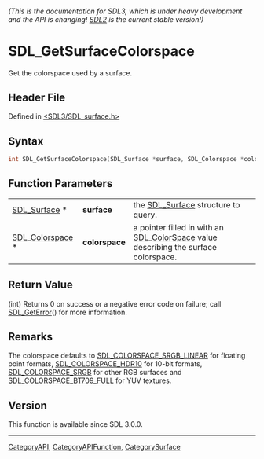 ###### (This is the documentation for SDL3, which is under heavy development and the API is changing! [SDL2](https://wiki.libsdl.org/SDL2/) is the current stable version!)
# SDL_GetSurfaceColorspace

Get the colorspace used by a surface.

## Header File

Defined in [<SDL3/SDL_surface.h>](https://github.com/libsdl-org/SDL/blob/main/include/SDL3/SDL_surface.h)

## Syntax

```c
int SDL_GetSurfaceColorspace(SDL_Surface *surface, SDL_Colorspace *colorspace);
```

## Function Parameters

|                                    |                |                                                                                                       |
| ---------------------------------- | -------------- | ----------------------------------------------------------------------------------------------------- |
| [SDL_Surface](SDL_Surface) *       | **surface**    | the [SDL_Surface](SDL_Surface) structure to query.                                                    |
| [SDL_Colorspace](SDL_Colorspace) * | **colorspace** | a pointer filled in with an [SDL_ColorSpace](SDL_ColorSpace) value describing the surface colorspace. |

## Return Value

(int) Returns 0 on success or a negative error code on failure; call
[SDL_GetError](SDL_GetError)() for more information.

## Remarks

The colorspace defaults to
[SDL_COLORSPACE_SRGB_LINEAR](SDL_COLORSPACE_SRGB_LINEAR) for floating point
formats, [SDL_COLORSPACE_HDR10](SDL_COLORSPACE_HDR10) for 10-bit formats,
[SDL_COLORSPACE_SRGB](SDL_COLORSPACE_SRGB) for other RGB surfaces and
[SDL_COLORSPACE_BT709_FULL](SDL_COLORSPACE_BT709_FULL) for YUV textures.

## Version

This function is available since SDL 3.0.0.

----
[CategoryAPI](CategoryAPI), [CategoryAPIFunction](CategoryAPIFunction), [CategorySurface](CategorySurface)

